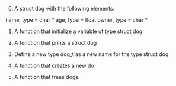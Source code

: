 0. A struct dog with the following elements:

name, type = char *
age, type = float
owner, type = char *

1. A function that initialize a variable of type struct dog


2. A function that prints a struct dog


3. Define a new type dog_t as a new name for the type struct dog.


4. A function that creates a new do

5. A function that frees dogs.


